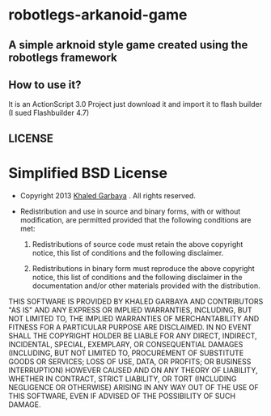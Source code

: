 robotlegs-arkanoid-game
=======================

## A simple arknoid style game created using the robotlegs framework

How to use it?
-------------
It is an ActionScript 3.0 Project just download it and import it to flash builder (I sued Flashbuilder 4.7)

LICENSE
-------
Simplified BSD License
======================

* Copyright 2013 [Khaled Garbaya](http://khaledgarbaya.net/) . All rights reserved.

* Redistribution and use in source and binary forms, with or without modification,
are permitted provided that the following conditions are met:

   1. Redistributions of source code must retain the above copyright notice, this list of
      conditions and the following disclaimer.

   2. Redistributions in binary form must reproduce the above copyright notice, this list
      of conditions and the following disclaimer in the documentation and/or other materials
      provided with the distribution.

THIS SOFTWARE IS PROVIDED BY KHALED GARBAYA AND CONTRIBUTORS "AS IS" AND ANY EXPRESS OR IMPLIED WARRANTIES, INCLUDING, BUT NOT LIMITED TO, THE IMPLIED WARRANTIES OF MERCHANTABILITY AND FITNESS FOR A PARTICULAR PURPOSE ARE DISCLAIMED. IN NO EVENT SHALL THE COPYRIGHT HOLDER BE LIABLE FOR ANY DIRECT, INDIRECT, INCIDENTAL, SPECIAL, EXEMPLARY, OR CONSEQUENTIAL DAMAGES (INCLUDING, BUT NOT LIMITED TO, PROCUREMENT OF SUBSTITUTE GOODS OR SERVICES; LOSS OF USE, DATA, OR PROFITS; OR BUSINESS INTERRUPTION) HOWEVER CAUSED AND ON ANY THEORY OF LIABILITY, WHETHER IN CONTRACT, STRICT LIABILITY, OR TORT (INCLUDING NEGLIGENCE OR OTHERWISE) ARISING IN ANY WAY OUT OF THE USE OF THIS SOFTWARE, EVEN IF ADVISED OF THE POSSIBILITY OF SUCH DAMAGE.
